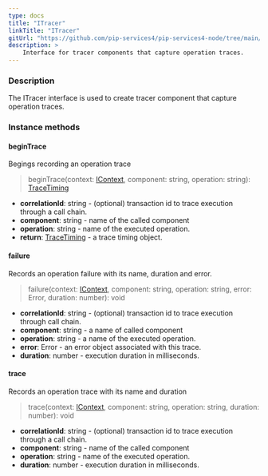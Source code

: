 ```yaml
---
type: docs
title: "ITracer"
linkTitle: "ITracer"
gitUrl: "https://github.com/pip-services4/pip-services4-node/tree/main/pip-services4-observability-node"
description: >
    Interface for tracer components that capture operation traces.
---
```


### Description

The ITracer interface is used to create tracer component that capture operation traces.

### Instance methods

#### beginTrace
Begings recording an operation trace

> beginTrace(context: [IContext](../../../components/context/icontext), component: string, operation: string): [TraceTiming](../trace_timing)

- **correlationId**: string - (optional) transaction id to trace execution through a call chain.
- **component**: string - name of the called component
- **operation**: string - name of the executed operation.
- **return**: [TraceTiming](../trace_timing) - a trace timing object.


#### failure
Records an operation failure with its name, duration and error.

> failure(context: [IContext](../../../components/context/icontext), component: string, operation: string, error: Error,
duration: number): void

- **correlationId**: string - (optional) transaction id to trace execution through call chain.
- **component**: string - a name of called component
- **operation**: string - a name of the executed operation.
- **error**: Error - an error object associated with this trace.
- **duration**: number - execution duration in milliseconds.


#### trace
Records an operation trace with its name and duration

> trace(context: [IContext](../../../components/context/icontext), component: string, operation: string, duration: number): void

- **correlationId**: string - (optional) transaction id to trace execution through a call chain.
- **component**: string - name of the called component
- **operation**: string - name of the executed operation.
- **duration**: number - execution duration in milliseconds.
